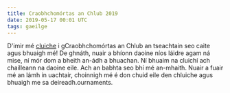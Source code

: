 ```yaml
---
title: Craobhchomórtas an Chlub 2019
date: 2019-05-17 00:01 UTC
tags: gaeilge
---
```


D'imir mé [cluiche](https://www.gerardcondon.com/chess/cork-club-championship-2018-2019/819-condon-gerard-5.html) i gCraobhchomórtas an Chlub an tseachtain seo caite agus bhuaigh mé!
De ghnáth, nuair a bhíonn daoine níos láidre agam ná mise, ní mór dom a bheith an-ádh a bhuachan.
Ní bhuaim na cluichí ach chailleann na daoine eile.
Ach an babhta seo bhí mé an-mhaith. Nuair a fuair mé an lámh in uachtair, choinnigh mé é don chuid eile den chluiche agus bhuaigh me sa deireadh.ournaments.